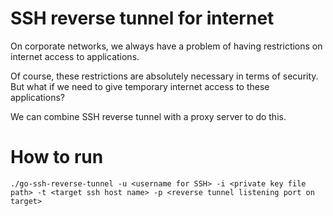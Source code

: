 # SSH reverse tunnel for internet

On corporate networks, we always have a problem of having restrictions on internet access to applications.

Of course, these restrictions are absolutely necessary in terms of security. But what if we need to give temporary internet access to these applications?

We can combine SSH reverse tunnel with a proxy server to do this.

# How to run

`./go-ssh-reverse-tunnel -u <username for SSH> -i <private key file path> -t <target ssh host name> -p <reverse tunnel listening port on target>`